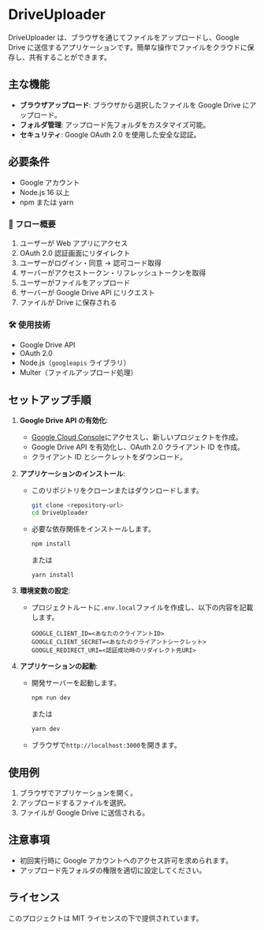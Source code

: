 # DriveUploader

DriveUploader は、ブラウザを通じてファイルをアップロードし、Google Drive に送信するアプリケーションです。簡単な操作でファイルをクラウドに保存し、共有することができます。

## 主な機能

- **ブラウザアップロード**: ブラウザから選択したファイルを Google Drive にアップロード。
- **フォルダ管理**: アップロード先フォルダをカスタマイズ可能。
- **セキュリティ**: Google OAuth 2.0 を使用した安全な認証。

## 必要条件

- Google アカウント
- Node.js 16 以上
- npm または yarn

### 🔁 フロー概要

1. ユーザーが Web アプリにアクセス
2. OAuth 2.0 認証画面にリダイレクト
3. ユーザーがログイン・同意 → 認可コード取得
4. サーバーがアクセストークン・リフレッシュトークンを取得
5. ユーザーがファイルをアップロード
6. サーバーが Google Drive API にリクエスト
7. ファイルが Drive に保存される

### 🛠 使用技術

- Google Drive API
- OAuth 2.0
- Node.js（`googleapis` ライブラリ）
- Multer（ファイルアップロード処理）

## セットアップ手順

1. **Google Drive API の有効化**:

   - [Google Cloud Console](https://console.cloud.google.com/)にアクセスし、新しいプロジェクトを作成。
   - Google Drive API を有効化し、OAuth 2.0 クライアント ID を作成。
   - クライアント ID とシークレットをダウンロード。

2. **アプリケーションのインストール**:

   - このリポジトリをクローンまたはダウンロードします。
     ```bash
     git clone <repository-url>
     cd DriveUploader
     ```
   - 必要な依存関係をインストールします。
     ```bash
     npm install
     ```
     または
     ```bash
     yarn install
     ```

3. **環境変数の設定**:

   - プロジェクトルートに`.env.local`ファイルを作成し、以下の内容を記載します。
     ```
     GOOGLE_CLIENT_ID=<あなたのクライアントID>
     GOOGLE_CLIENT_SECRET=<あなたのクライアントシークレット>
     GOOGLE_REDIRECT_URI=<認証成功時のリダイレクト先URI>
     ```

4. **アプリケーションの起動**:
   - 開発サーバーを起動します。
     ```bash
     npm run dev
     ```
     または
     ```bash
     yarn dev
     ```
   - ブラウザで`http://localhost:3000`を開きます。

## 使用例

1. ブラウザでアプリケーションを開く。
2. アップロードするファイルを選択。
3. ファイルが Google Drive に送信される。

## 注意事項

- 初回実行時に Google アカウントへのアクセス許可を求められます。
- アップロード先フォルダの権限を適切に設定してください。

## ライセンス

このプロジェクトは MIT ライセンスの下で提供されています。
